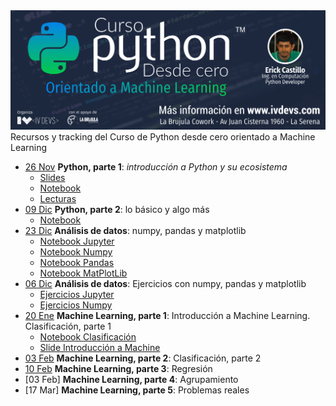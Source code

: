 <img src="py.png" />
Recursos y tracking del Curso de Python desde cero orientado a Machine Learning

- [26 Nov](https://www.meetup.com/es-ES/IV-DEVS/events/245254757/) **Python, parte 1**: _introducción a Python y su ecosistema_
  - [Slides](Clase%201/2%20-%20Slides.pdf)
  - [Notebook](Clase%201/1%20-%20Curso%20de%20Python%20Parte%201.ipynb)
  - [Lecturas](http://docs.python.org.ar/tutorial/3/index.html#)
- [09 Dic](https://www.meetup.com/es-ES/IV-DEVS/events/245501325/) **Python, parte 2**: lo básico y algo más
  - [Notebook](Clase%202/1%20-%20Curso%20de%20Python%20Parte%202.ipynb)
- [23 Dic](https://www.meetup.com/es-ES/IV-DEVS/events/245795776/) **Análisis de datos**: numpy, pandas y matplotlib
  - [Notebook Jupyter](Clase%203/1%20-%20Jupyter.ipynb)
  - [Notebook Numpy](Clase%203/2%20-%20Numpy.ipynb)
  - [Notebook Pandas](Clase%203/3%20-%20Pandas.ipynb)
  - [Notebook MatPlotLib](Clase%203/4%20-%20Matplotlib.ipynb)
- [06 Dic](https://www.meetup.com/es-ES/IV-DEVS/events/245795770/) **Análisis de datos**: Ejercicios con numpy, pandas y matplotlib
  - [Ejercicios Jupyter](Clase%204/1%20-%20Ejercicios%20Numpy.ipynb)
  - [Ejercicios Numpy](Clase%204/2%20-%20Ejercicios%20Pandas.ipynb)
- [20 Ene](https://www.meetup.com/es-ES/IV-DEVS/events/246813464/) **Machine Learning, parte 1**: Introducción a Machine Learning. Clasificación, parte 1
  - [Notebook Clasificación](Clase%205/1%20-%20Machine%20Learning%20-%20Clasificación.ipynb)
  - [Slide Introducción a Machine](Clase%205/2%20-%20Introducción%20a%20Machine%20Learning.pdf)
- [03 Feb](https://www.meetup.com/es-ES/IV-DEVS/events/247133826/) **Machine Learning, parte 2**: Clasificación, parte 2
- [10 Feb](https://www.meetup.com/es-ES/IV-DEVS/events/247135390/) **Machine Learning, parte 3**: Regresión
- [03 Feb] **Machine Learning, parte 4**: Agrupamiento
- [17 Mar] **Machine Learning, parte 5**: Problemas reales
